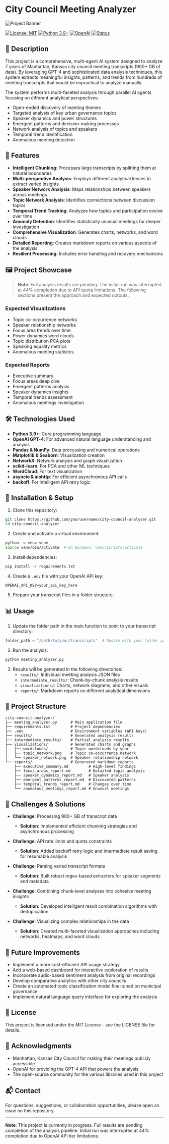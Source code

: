 # City Council Meeting Analyzer

![Project Banner](council.png)

[![License: MIT](https://img.shields.io/badge/License-MIT-yellow.svg)](https://opensource.org/licenses/MIT)
[![Python 3.9+](https://img.shields.io/badge/python-3.9+-blue.svg)](https://www.python.org/downloads/)
[![OpenAI](https://img.shields.io/badge/AI-OpenAI%20GPT--4-brightgreen.svg)](https://openai.com/)
[![Status](https://img.shields.io/badge/Status-In%20Progress-orange)]()

## 📝 Description

This project is a comprehensive, multi-agent AI system designed to analyze 7 years of Manhattan, Kansas city council meeting transcripts (900+ GB of data). By leveraging GPT-4 and sophisticated data analysis techniques, this system extracts meaningful insights, patterns, and trends from hundreds of meeting transcripts that would be impractical to analyze manually.

The system performs multi-faceted analysis through parallel AI agents focusing on different analytical perspectives:
- Open-ended discovery of meeting themes
- Targeted analysis of key urban governance topics
- Speaker dynamics and power structures
- Emergent patterns and decision-making processes
- Network analysis of topics and speakers
- Temporal trend identification
- Anomalous meeting detection

## 🌟 Features

- **Intelligent Chunking**: Processes large transcripts by splitting them at natural boundaries
- **Multi-perspective Analysis**: Employs different analytical lenses to extract varied insights
- **Speaker Network Analysis**: Maps relationships between speakers across meetings
- **Topic Network Analysis**: Identifies connections between discussion topics
- **Temporal Trend Tracking**: Analyzes how topics and participation evolve over time
- **Anomaly Detection**: Identifies statistically unusual meetings for deeper investigation
- **Comprehensive Visualization**: Generates charts, networks, and word clouds
- **Detailed Reporting**: Creates markdown reports on various aspects of the analysis
- **Resilient Processing**: Includes error handling and recovery mechanisms

## 🖼️ Project Showcase

> **Note**: Full analysis results are pending. The initial run was interrupted at 44% completion due to API quota limitations. The following sections present the approach and expected outputs.

### Expected Visualizations

- Topic co-occurrence networks
- Speaker relationship networks
- Focus area trends over time
- Power dynamics word clouds
- Topic distribution PCA plots
- Speaking equality metrics
- Anomalous meeting statistics

### Expected Reports

- Executive summary
- Focus areas deep dive
- Emergent patterns analysis
- Speaker dynamics insights
- Temporal trends assessment
- Anomalous meetings investigation

## 🛠️ Technologies Used

- **Python 3.9+**: Core programming language
- **OpenAI GPT-4**: For advanced natural language understanding and analysis
- **Pandas & NumPy**: Data processing and numerical operations
- **Matplotlib & Seaborn**: Visualization creation
- **NetworkX**: Network analysis and graph visualization
- **scikit-learn**: For PCA and other ML techniques
- **WordCloud**: For text visualization
- **asyncio & aiohttp**: For efficient asynchronous API calls
- **backoff**: For intelligent API retry logic

## 🔧 Installation & Setup

1. Clone this repository:
```bash
git clone https://github.com/yourusername/city-council-analyzer.git
cd city-council-analyzer
```

2. Create and activate a virtual environment:
```bash
python -m venv venv
source venv/bin/activate  # On Windows: venv\Scripts\activate
```

3. Install dependencies:
```bash
pip install -r requirements.txt
```

4. Create a `.env` file with your OpenAI API key:
```
OPENAI_API_KEY=your_api_key_here
```

5. Prepare your transcript files in a folder structure.

## 📊 Usage

1. Update the folder path in the main function to point to your transcript directory:

```python
folder_path = "/path/to/your/transcripts"  # Update with your folder path
```

2. Run the analysis:

```bash
python meeting_analyzer.py
```

3. Results will be generated in the following directories:
   - `results/`: Individual meeting analysis JSON files
   - `intermediate_results/`: Chunk-by-chunk analysis results
   - `visualizations/`: Charts, network diagrams, and other visuals
   - `reports/`: Markdown reports on different analytical dimensions

## 📂 Project Structure

```
city-council-analyzer/
├── meeting_analyzer.py      # Main application file
├── requirements.txt         # Project dependencies
├── .env                     # Environment variables (API keys)
├── results/                 # Generated analysis results
├── intermediate_results/    # Partial analysis results
├── visualizations/          # Generated charts and graphs
│   ├── wordclouds/          # Topic wordclouds by year
│   ├── topic_network.png    # Topic co-occurrence network
│   └── speaker_network.png  # Speaker relationship network
└── reports/                 # Generated markdown reports
    ├── executive_summary.md         # High-level findings
    ├── focus_areas_report.md        # Detailed topic analysis
    ├── speaker_dynamics_report.md   # Speaker analysis
    ├── emergent_patterns_report.md  # Discovered patterns
    ├── temporal_trends_report.md    # Changes over time
    └── anomalous_meetings_report.md # Unusual meetings
```

## 🚧 Challenges & Solutions

- **Challenge**: Processing 900+ GB of transcript data
  - **Solution**: Implemented efficient chunking strategies and asynchronous processing

- **Challenge**: API rate limits and quota constraints
  - **Solution**: Added backoff retry logic and intermediate result saving for resumable analysis

- **Challenge**: Parsing varied transcript formats
  - **Solution**: Built robust regex-based extractors for speaker segments and metadata

- **Challenge**: Combining chunk-level analyses into cohesive meeting insights
  - **Solution**: Developed intelligent result combination algorithms with deduplication

- **Challenge**: Visualizing complex relationships in the data
  - **Solution**: Created multi-faceted visualization approaches including networks, heatmaps, and word clouds

## 🔮 Future Improvements

- Implement a more cost-efficient API usage strategy
- Add a web-based dashboard for interactive exploration of results
- Incorporate audio-based sentiment analysis from original recordings
- Develop comparative analytics with other city councils
- Create an automated topic classification model fine-tuned on municipal governance
- Implement natural language query interface for exploring the analysis

## 📜 License

This project is licensed under the MIT License - see the LICENSE file for details.

## 👏 Acknowledgments

- Manhattan, Kansas City Council for making their meetings publicly accessible
- OpenAI for providing the GPT-4 API that powers the analysis
- The open-source community for the various libraries used in this project

## 📬 Contact

For questions, suggestions, or collaboration opportunities, please open an issue on this repository.

---

**Note**: This project is currently in progress. Full results are pending completion of the analysis pipeline. Initial run was interrupted at 44% completion due to OpenAI API tier limitations.
